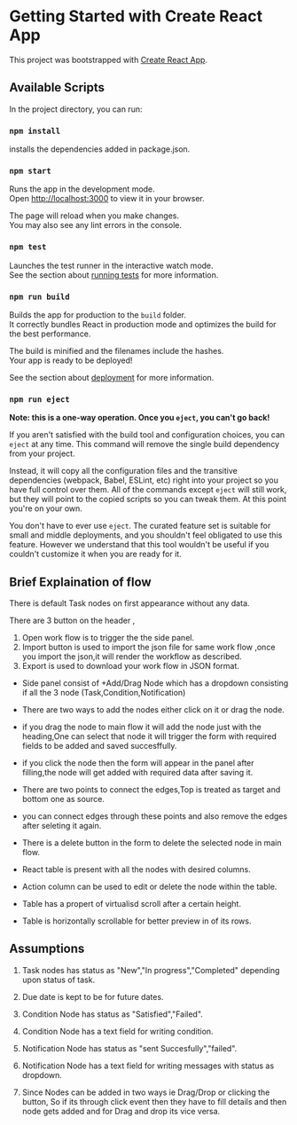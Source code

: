 # Getting Started with Create React App

This project was bootstrapped with [Create React App](https://github.com/facebook/create-react-app).

## Available Scripts

In the project directory, you can run:

### `npm install`

installs the dependencies added in package.json.

### `npm start`

Runs the app in the development mode.\
Open [http://localhost:3000](http://localhost:3000) to view it in your browser.

The page will reload when you make changes.\
You may also see any lint errors in the console.

### `npm test`

Launches the test runner in the interactive watch mode.\
See the section about [running tests](https://facebook.github.io/create-react-app/docs/running-tests) for more information.

### `npm run build`

Builds the app for production to the `build` folder.\
It correctly bundles React in production mode and optimizes the build for the best performance.

The build is minified and the filenames include the hashes.\
Your app is ready to be deployed!

See the section about [deployment](https://facebook.github.io/create-react-app/docs/deployment) for more information.

### `npm run eject`

**Note: this is a one-way operation. Once you `eject`, you can't go back!**

If you aren't satisfied with the build tool and configuration choices, you can `eject` at any time. This command will remove the single build dependency from your project.

Instead, it will copy all the configuration files and the transitive dependencies (webpack, Babel, ESLint, etc) right into your project so you have full control over them. All of the commands except `eject` will still work, but they will point to the copied scripts so you can tweak them. At this point you're on your own.

You don't have to ever use `eject`. The curated feature set is suitable for small and middle deployments, and you shouldn't feel obligated to use this feature. However we understand that this tool wouldn't be useful if you couldn't customize it when you are ready for it.

## Brief  Explaination of flow

There is default Task nodes on first appearance without any data.

There are 3 button on the header ,
 1. Open work flow is to trigger the the side panel.
 2. Import button is used to import the json file for same work flow ,once you import the json,it will render the workflow as described.
 3. Export is used to download your work flow in JSON format.


 - Side panel consist of +Add/Drag Node which has a dropdown consisting if all the 3 node (Task,Condition,Notification)

 - There are two ways to add the nodes either click on it or drag the node.

  - if you drag the node to main flow it will add the node just with the heading,One can select that node it will trigger the form    with required fields to be added and saved succesffully.

  - if you click the node then the form will appear in the panel after filling,the node will get added with required data after saving it.

 - There are two points to connect the edges,Top is treated as target and bottom one as source.

 - you can connect edges through these points and also remove the edges after seleting it again. 

 - There is a delete button in the form to delete the selected node in main flow.

 - React table is present with all the nodes with desired columns.

  - Action column can be used to edit or delete the node within the table.

  - Table has a propert of virtualisd scroll after a certain height.
    
  - Table is horizontally scrollable for better preview in of its rows.

  ## Assumptions  

  1. Task nodes has status as "New","In progress","Completed" depending upon status of task.

  2. Due date is kept to be for future dates.

  3. Condition Node has status as  "Satisfied","Failed".

  4. Condition Node has a text field for writing condition.

  4. Notification Node has status as "sent Succesfully","failed".

  5. Notification Node has a text field for writing messages with status as dropdown.

  6. Since Nodes can be added in two ways ie Drag/Drop or clicking the button, So if its through click event then they have to    fill  details and then node gets added and for Drag and drop its vice versa.


 



